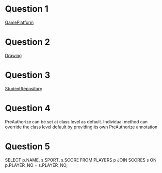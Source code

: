 # Question 1

[GamePlatform](/question1/GamePlatform.java)

# Question 2

[Drawing](/question2/Drawing.java)

# Question 3

[StudentRepository](/question3/StudentRepository.java)

# Question 4

PreAuthorize can be set at class level as default.
Individual method can override the class level default by providing its own PreAuthorize annotation

# Question 5

SELECT p.NAME, s.SPORT, s.SCORE FROM PLAYERS p JOIN SCORES s ON p.PLAYER_NO = s.PLAYER_NO;
